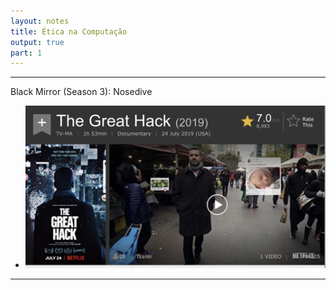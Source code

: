 ```yaml
---
layout: notes
title: Ética na Computação
output: true
part: 1
---
```



---

Black Mirror (Season 3): Nosedive
* <img src="images/the_great_hack.png" alt="https://www.netflix.com/title/70264888?s=a&trkid=13747225&t=cp" width="480"/>

[]()

---
